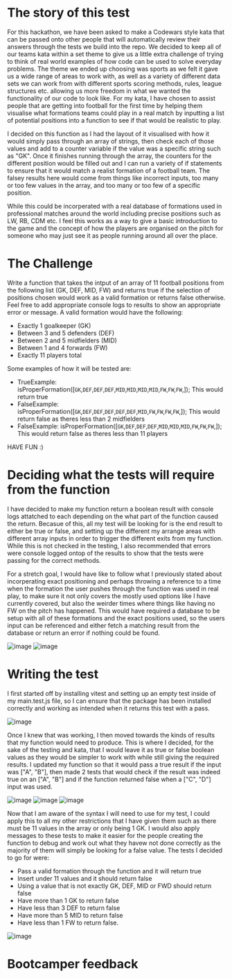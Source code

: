 # The story of this test

For this hackathon, we have been asked to make a Codewars style kata that can be passed onto other people that will automatically review their answers through the tests we build into the repo. We decided to keep all of our teams kata within a set theme to give us a little extra challenge of trying to think of real world examples of how code can be used to solve everyday problems. The theme we ended up choosing was sports as we felt it gave us a wide range of areas to work with, as well as a variety of different data sets we can work from with different sports scoring methods, rules, league structures etc. allowing us more freedom in what we wanted the functionality of our code to look like. For my kata, I have chosen to assist people that are getting into football for the first time by helping them visualise what formations teams could play in a real match by inputting a list of potential positions into a function to see if that would be realistic to play.

I decided on this function as I had the layout of it visualised with how it would simply pass through an array of strings, then check each of those values and add to a counter variable if the value was a specific string such as "GK". Once it finishes running through the array, the counters for the different position would be filled out and I can run a variety of if statements to ensure that it would match a realist formation of a football team. The falsey results here would come from things like incorrect inputs, too many or too few values in the array, and too many or too few of a specific position.

While this could be incorperated with a real database of formations used in professional matches around the world including precise positions such as LW, RB, CDM etc. I feel this works as a way to give a basic introduction to the game and the concept of how the players are organised on the pitch for someone who may just see it as people running around all over the place.

# The Challenge

Write a function that takes the intput of an array of 11 football positions from the following list (GK, DEF, MID, FW) and returns true if the selection of positions chosen would work as a valid formation or returns false otherwise.
Feel free to add appropriate console logs to results to show an appropriate error or message. A valid formation would have the following:
* Exactly 1 goalkeeper (GK)
* Between 3 and 5 defenders (DEF)
* Between 2 and 5 midfielders (MID)
* Between 1 and 4 forwards (FW)
* Exactly 11 players total

Some examples of how it will be tested are:

* TrueExample: isProperFormation([`GK`,`DEF`,`DEF`,`DEF`,`MID`,`MID`,`MID`,`MID`,`FW`,`FW`,`FW`,]);    This would return true
* FalseExample: isProperFormation([`GK`,`DEF`,`DEF`,`DEF`,`DEF`,`DEF`,`MID`,`FW`,`FW`,`FW`,`FW`,]);     This would return false as theres less than 2 midfielders
* FalseExample: isProperFormation([`GK`,`DEF`,`DEF`,`DEF`,`MID`,`MID`,`MID`,`FW`,`FW`,`FW`,]);          This would return false as theres less than 11 players

HAVE FUN :)

# Deciding what the tests will require from the function

I have decided to make my function return a boolean result with console logs attatched to each depending on the what part of the function caused the return. Becasue of this, all my test will be looking for is the end result to either be true or false, and setting up the different my arrange areas with different array inputs in order to trigger the different exits from my function. While this is not checked in the testing, I also recommended that errors were console logged ontop of the results to show that the tests were passing for the correct methods.

For a stretch goal, I would have like to follow what I previously stated about incorperating exact positioning and perhaps throwing a reference to a time when the formation the user pushes through the function was used in real play, to make sure it not only covers the mostly used options like I have currently covered, but also the weirder times where things like having no FW on the pitch has happened. This would have required a database to be setup with all of these formations and the exact positions used, so the users input can be referenced and either fetch a matching result from the database or return an error if nothing could be found.

![image](https://github.com/user-attachments/assets/ecdbb8c9-eae5-4507-a9e9-d4e0dcd061e9)
![image](https://github.com/user-attachments/assets/df43dd4b-d4d5-48c8-b673-30982f8f66ee)

# Writing the test

I first started off by installing vitest and setting up an empty test inside of my main.test.js file, so I can ensure that the package has been installed correctly and working as intended when it returns this test with a pass.

![image](https://github.com/user-attachments/assets/1b17f675-579e-424f-a5d5-35a625f4250d)

Once I knew that was working, I then moved towards the kinds of results that my function would need to produce. This is where I decided, for the sake of the testing and kata, that I would leave it as true or false boolean values as they would be simpler to work with while still giving the required results. I updated my function so that it would pass a true result if the input was ["A", "B"], then made 2 tests that would check if the result was indeed true on an ["A", "B"] and if the function returned false when a ["C", "D"] input was used.

![image](https://github.com/user-attachments/assets/0ca91d00-81cf-4a54-9beb-00b30b70033d)
![image](https://github.com/user-attachments/assets/24c10324-a519-4aa6-b001-fc95e00334fe)
![image](https://github.com/user-attachments/assets/4ead1a90-96df-4056-a0c5-661a3c0baca3)

Now that I am aware of the syntax I will need to use for my test, I could apply this to all my other restrictions that I have given them such as there must be 11 values in the array or only being 1 GK. I would also apply messages to these tests to make it easier for the people creating the function to debug and work out what they havew not done correctly as the majority of them will simply be looking for a false value. The tests I decided to go for were:

   * Pass a valid formation through the function and it will return true
   * Insert under 11 values and it should return false
   * Using a value that is not exactly GK, DEF, MID or FWD should return false
   * Have more than 1 GK to return false
   * Have less than 3 DEF to return false
   * Have more than 5 MID to return false
   * Have less than 1 FW to return false.

![image](https://github.com/user-attachments/assets/842b5f9f-45f4-485f-a7d5-77f828dd39fc)

# Bootcamper feedback



